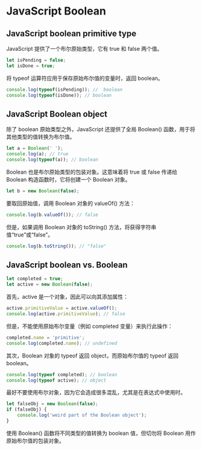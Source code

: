 # JavaScript Boolean

## JavaScript boolean primitive type

JavaScript 提供了一个布尔原始类型，它有 true 和 false 两个值。

```js
let isPending = false;
let isDone = true;
```

将 typeof 运算符应用于保存原始布尔值的变量时，返回 boolean。

```js
console.log(typeof(isPending)); //  boolean
console.log(typeof(isDone)); // boolean
```

## JavaScript Boolean object

除了 boolean 原始类型之外，JavaScript 还提供了全局 Boolean() 函数，用于将其他类型的值转换为布尔值。

```js
let a = Boolean(' ');
console.log(a); // true
console.log(typeof(a)); // boolean
```

Boolean 也是布尔原始类型的包装对象。这意味着将 true 或 false 传递给 Boolean 构造函数时，它将创建一个 Boolean 对象。

```js
let b = new Boolean(false);
```

要取回原始值，调用 Boolean 对象的 valueOf() 方法：

```js
console.log(b.valueOf()); // false
```

但是，如果调用 Boolean 对象的 toString() 方法，将获得字符串值“true”或“false”。

```js
console.log(b.toString()); // "false"
```

## JavaScript boolean vs. Boolean

```js
let completed = true;
let active = new Boolean(false);
```

首先，active 是一个对象，因此可以向其添加属性：

```js
active.primitiveValue = active.valueOf();
console.log(active.primitiveValue); // false
```

但是，不能使用原始布尔变量（例如 completed 变量）来执行此操作：

```js
completed.name = 'primitive';
console.log(completed.name); // undefined
```

其次，Boolean 对象的 typeof 返回 object，而原始布尔值的 typeof 返回 boolean。

```js
console.log(typeof completed); // boolean
console.log(typeof active); // object
```

最好不要使用布尔对象，因为它会造成很多混乱，尤其是在表达式中使用时。

```js
let falseObj = new Boolean(false);
if (falseObj) {
    console.log('weird part of the Boolean object');
}
```

使用 Boolean() 函数将不同类型的值转换为 boolean 值，但切勿将 Boolean 用作原始布尔值的包装对象。
